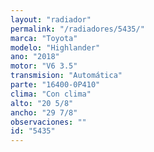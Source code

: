```yaml
---
layout: "radiador"
permalink: "/radiadores/5435/"
marca: "Toyota"
modelo: "Highlander"
ano: "2018"
motor: "V6 3.5"
transmision: "Automática"
parte: "16400-0P410"
clima: "Con clima"
alto: "20 5/8"
ancho: "29 7/8"
observaciones: ""
id: "5435"
---
```


